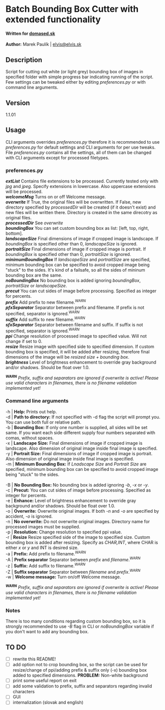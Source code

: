 # Batch Bounding Box Cutter with extended functionality
#### Written for [domased.sk](https://domased.sk/)
**Author:** Marek Paulík | elvis@elvis.sk

## Description
Script for cutting out white (or light grey) bounding box of images in specified folder with simple progress bar indicating running of the script.
Few settings can be tweaked either by editing _preferences.py_ or with command line arguments.
## Version
1.1.01

## Usage
CLI arguments overrides _preferences.py_ therefore it is recommended to use _preferences.py_ for default settings and CLI arguments for per use tweaks.  
File _preferences.py_ contains all the settings, all of them can be changed with CLI arguments except for processed filetypes.

### preferences.py
***extList*** Contains file extensions to be processed. Currently tested only with _jpg_ and _jpeg_. Specify extensions in lowercase. Also uppercase extensions will be processed.<br>
***welcomeMsg*** Turns on or off Welcome message.<br>
***overwrite*** If True, the original files will be overwritten. If False, new directory specified by _processedDir_ will be created (if it doesn't exist) and new files will be written there. Directory is created in the same direcotry as original files.<br>
***processedDir*** See _overwrite_<br>
***boundingBox*** You can set custom bounding box as list: [left, top, right, bottom].<br>
***landscapeSize*** Final dimensions of image if cropped image is landscape. If *boundingBox* is specified other than 0, *landscapeSize* is ignored.<br>
***portraitSize*** Final dimensions of image if cropped image is portrait. If *boundingBox* is specified other than 0, *portraitSize* is ignored.<br>
***minimumBoundingBox*** If *landscapeSize* and *portraitSize* are specified, minimum bounding box can be specified to avoid cropped image being "stuck" to the sides. 
It's kind of a failsafe, so all the sides of mininum bounding box are the same.<br>
***noBoundingBox*** No bounding box is added ignoring *boundingBox*, *portraitSize* or *landscapeSize*.<br>
***precut*** You can cut sides of image before processing. Specified as integer for percents.<br>
***prefix*** Add prefix to new filename.<sup>_WARN_</sup><br>
***pfxSeparator*** Separator between prefix and filename. If prefix is not specified, separator is ignored.<sup>_WARN_</sup><br>
***suffix*** Add suffix to new filename.<sup>_WARN_</sup><br>
***sfxSeparator*** Separator between filename and suffix. If suffix is not specified, separator is ignored.<sup>_WARN_</sup><br>
***ppi*** Change resolution of processed image to specified value. Will not change if set to 0.<br>
***resize*** Resize image with specified side to specified dimension. If custom bounding box is specified, it will be added 
after resizing, therefore final dimensions of the image will be *resized size + bounding box*.<br>
***brightness*** Level of brightness enhancement to override gray background and/or shadows. Should be float over 1.0.

<sup>***WARN***</sup> _Prefix, suffix and separators are ignored if overwrite is active! Please use valid characters in filenames, there is no filename validation implemented yet!_

### Command line arguments
-h | **Help:** Prints out help.<br>
-d | **Path to directory:** If not specified with -d flag the script will prompt you. You can use both full or relative path.<br>
-b | **Bounding Box:** If only one number is supplied, all sides will be set same. If you want each side different supply four numbers separated with comas, without spaces.<br>
-x | **Landscape Size:** Final dimensions of image if cropped image is landscape. Also dimension of original image inside final image is specified.<br>
-y | **Portrait Size:** Final dimensions of image if cropped image is portrait. Also dimension of original image inside final image is specified.<br>
-m | **Minimum Bounding Box:** If *Lnadscape Size* and *Portrait Size* are specified, minimum bounding box can be specified to avoid cropped image being "stuck" to the sides.<br>  
-B | **No Bounding Box:** No bounding box is added ignoring *-b*, *-x* or *-y*.<br>
-c | **Precut:** You can cut sides of image before processing. Specified as integer for percents.<br>
-e | **Enhance:** Level of brightness enhancement to override gray background and/or shadows. Should be float over 1.0.<br>
-o | **Overwrite:** Overwrite original images. If both _-n_ and _-o_ are specified by accident, _-o_ is ignored.<br>
-n | **No overwrite:** Do not overwrite original images. Directory name for processed images must be supplied.<br>
-p | **Resolution:** Change resolution to specified ppi value.<br>
-r | **Resize** Resize specified side of the image to specified size. Custom bounding box is added after resizing. Specify as *CHAR,INT*, where CHAR is either *x* or *y* and INT is desired size.<br>
-a | **Prefix:** Add prefix to filename.<sup>_WARN_</sup><br>
-A | **Prefix separator** Separator between _prefix_ and _filename_.<sup>_WARN_</sup><br>
-z | **Suffix:** Add suffix to filename.<sup>_WARN_</sup><br>
-Z | **Suffix separator** Separator between _filename_ and _prefix_.<sup>_WARN_</sup><br>
-w | **Welcome message:** Turn on/off Welcome message.<br>

<sup>***WARN***</sup> _Prefix, suffix and separators are ignored if overwrite is active! Please use valid characters in filenames, there is no filename validation implemented yet!_

### Notes
There is too many conditions regarding custom bounding box, so it is strongly recommended to use *-B* flag in CLI or *noBoundingBox* variable if you don't want to add any bounding box.

## TO DO
- [ ] rewrite this README!
- [ ] add option not to crop bounding box, so the script can be used for resize/change of ppi/adding prefix & suffix only (-x)
bounding box added to specified dimensions. **PROBLEM:** Non-white background
- [ ] print some useful report on exit
- [ ] add some validation to prefix, suffix and separators regarding invalid characters
- [ ] GUI
- [ ] internalization (slovak and english) 
